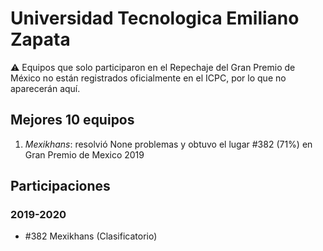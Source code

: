 # Universidad Tecnologica Emiliano Zapata

:warning: Equipos que solo participaron en el Repechaje del Gran Premio de México no están registrados oficialmente en el ICPC, por lo que no aparecerán aquí.

## Mejores 10 equipos

1. _Mexikhans_: resolvió None problemas y obtuvo el lugar #382 (71%) en Gran Premio de Mexico 2019

## Participaciones

### 2019-2020

- #382 Mexikhans (Clasificatorio)



